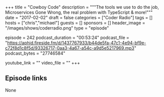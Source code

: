 +++
title = "Cowboy Code"
description = """The tools we use to do the job, Microservices Gone Wrong, the real problem with TypeScript & more!"""
date = "2017-02-02"
draft = false
categories = ["Coder Radio"]
tags = []
hosts = ["chris","michael"]
guests = []
sponsors = []
header_image = "/images/shows/coderradio.png"
type = "episode"

episode = 242
podcast_duration = "00:53:24"
podcast_file = "https://aphid.fireside.fm/d/1437767933/b44de5fa-47c1-4e94-bf9e-c72f8d1c8f5d/93326717-0aa3-4a67-a54c-a9d5e5217969.mp3"
podcast_bytes = "27746584"

youtube_link = ""
video_file = ""
+++

## Episode links

None

